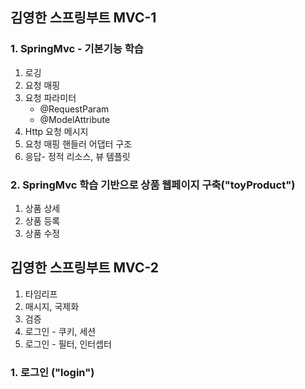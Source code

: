 ## 김영한 스프링부트 MVC-1

### 1. SpringMvc - 기본기능 학습
1. 로깅
2. 요청 매핑
3. 요청 파라미터 
    - @RequestParam
    - @ModelAttribute
4. Http 요청 메시지
5. 요청 매핑 핸들러 어댑터 구조
6. 응답- 정적 리소스, 뷰 템플릿

### 2. SpringMvc 학습 기반으로 상품 웹페이지 구축("toyProduct")
1. 상품 상세
2. 상품 등록
3. 상품 수정

## 김영한 스프링부트 MVC-2
1. 타임리프
2. 매시지, 국제화
3. 검증
4. 로그인 - 쿠키, 세션
5. 로그인 - 필터, 인터셉터


### 1. 로그인 ("login")   
